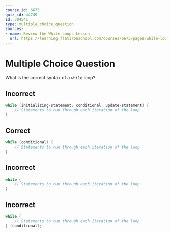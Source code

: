 ```yaml
---
course_id: 6675
quiz_id: 44749
id: 304541
type: multiple_choice_question
sources:
- name: Review the While Loops Lesson
  url: https://learning.flatironschool.com/courses/6675/pages/while-loops?module_item_id=539079
---
```


# Multiple Choice Question

What is the correct syntax of a `while` loop?

## Incorrect

```java
while (initializing-statement; conditional; update-statement) {
    // Statements to run through each iteration of the loop
}
```

## Correct

```java
while (conditional) {
    // Statements to run through each iteration of the loop
}
```

## Incorrect

```java
while {
    // Statements to run through each iteration of the loop
}
```

## Incorrect

```java
while {
    // Statements to run through each iteration of the loop
} (conditional);
```

